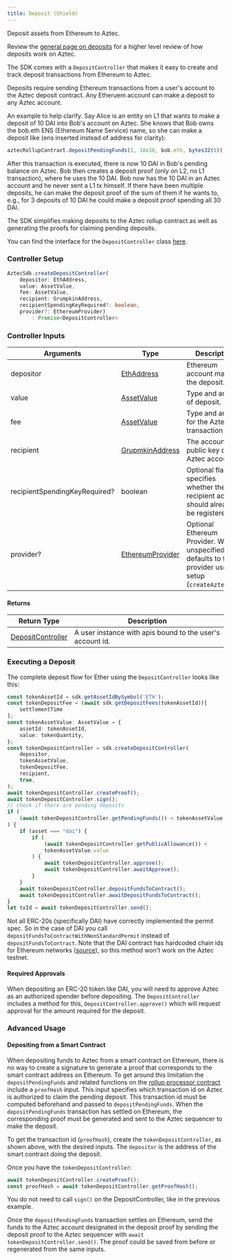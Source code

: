 ```yaml
---
title: Deposit (Shield)
---
```


Deposit assets from Ethereum to Aztec.

Review the [general page on deposits](../../developers/deposit) for a higher level review of how deposits work on Aztec.

The SDK comes with a `DepositController` that makes it easy to create and track deposit transactions from Ethereum to Aztec.

Deposits require sending Ethereum transactions from a user's account to the Aztec deposit contract. Any Etheruem account can make a deposit to any Aztec account.

An example to help clarify. Say Alice is an entity on L1 that wants to make a deposit of 10 DAI into Bob's account on Aztec. She knows that Bob owns the bob.eth ENS (Ethereum Name Service) name, so she can make a deposit like (ens inserted instead of address for clarity):

```js
aztecRollupContract.depositPendingFunds(1, 10e18, bob.eth, bytes32(0));
```

After this transaction is executed, there is now 10 DAI in Bob's pending balance on Aztec. Bob then creates a deposit proof (only on L2, no L1 transaction), where he uses the 10 DAI. Bob now has the 10 DAI in an Aztec account and he never sent a L1 tx himself. If there have been multiple deposits, he can make the deposit proof of the sum of them if he wants to, e.g., for 3 deposits of 10 DAI he could make a deposit proof spending all 30 DAI.

The SDK simplifies making deposits to the Aztec rollup contract as well as generating the proofs for claiming pending deposits.

You can find the interface for the `DepositController` class [here](../types/sdk/DefiController).

### Controller Setup

```ts
AztecSdk.createDepositController(
    depositor: EthAddress,          
    value: AssetValue,               
    fee: AssetValue,                  
    recipient: GrumpkinAddress,  
    recipientSpendingKeyRequired?: boolean,
    provider?: EthereumProvider)
        : Promise<DepositController>
```

### Controller Inputs

| Arguments | Type | Description |
| --------- | ---- | ----------- |
| depositor | [EthAddress](../types/barretenberg/EthAddress) | Ethereum account making the deposit. |
| value | [AssetValue](../types/barretenberg/AssetValue) | Type and amount of deposit. |
| fee | [AssetValue](../types/barretenberg/AssetValue) | Type and amount for the Aztec transaction fee. |
| recipient | [GrupmkinAddress](../types/barretenberg/GrumpkinAddress) | The account public key of the Aztec account. |
| recipientSpendingKeyRequired? | boolean | Optional flag that specifies whether the recipient account should already be registered. |
| provider? | [EthereumProvider](../types/barretenberg/EthereumProvider) | Optional Ethereum Provider. When unspecified it defaults to the provider used in setup (`createAztecSdk`). |

#### Returns

| Return Type | Description |
| --------- | ----------- |
| [DepositController](../types/sdk/DepositController) | A user instance with apis bound to the user's account id. |

### Executing a Deposit

The complete deposit flow for Ether using the `DepositController` looks like this: 

```ts
const tokenAssetId = sdk.getAssetIdBySymbol('ETH');
const tokenDepositFee = (await sdk.getDepositFees(tokenAssetId))[
    settlementTime
];
const tokenAssetValue: AssetValue = {
    assetId: tokenAssetId,
    value: tokenQuantity,
};
const tokenDepositController = sdk.createDepositController(
    depositor,
    tokenAssetValue,
    tokenDepositFee,
    recipient,
    true,
);
await tokenDepositController.createProof();
await tokenDepositController.sign();
// check if there are pending deposits
if (
    (await tokenDepositController.getPendingFunds()) < tokenAssetValue.value
) {
    if (asset === "dai") {
        if (
            (await tokenDepositController.getPublicAllowance()) <
            tokenAssetValue.value
        ) {
            await tokenDepositController.approve();
            await tokenDepositController.awaitApprove();
        }
    }
    await tokenDepositController.depositFundsToContract();
    await tokenDepositController.awaitDepositFundsToContract();
}
let txId = await tokenDepositController.send();
```

Not all ERC-20s (specifically DAI) have correctly implemented the permit spec. So in the case of DAI you call `depositFundsToContractWithNonStandardPermit` instead of `depositFundsToContract`. Note that the DAI contract has hardcoded chain ids for Ethereum networks ([source](https://github.com/makerdao/developerguides/blob/master/dai/how-to-use-permit-function/how-to-use-permit-function.md#permit-in-the-dai-contract)), so this method won't work on the Aztec testnet.

#### Required Approvals

When depositing an ERC-20 token like DAI, you will need to approve Aztec as an authorized spender before depositing. The `DepositController` includes a method for this, `DepositController.approve()` which will request approval for the amount required for the deposit.

### Advanced Usage

#### Depositing from a Smart Contract

When depositing funds to Aztec from a smart contract on Ethereum, there is no way to create a signature to generate a proof that corresponds to the smart contract address on Ethereum. To get around this limitation the `depositPendingFunds` and related functions on the [rollup processor contract](https://github.com/AztecProtocol/aztec-connect/blob/b0a71b01c5f1aa3b4b9a61d417aa4c479e01ef47/blockchain/contracts/interfaces/IRollupProcessor.sol#L33) include a `proofHash` input. This input specifies which transaction id on Aztec is authorized to claim the pending deposit. This transaction id must be computed beforehand and passed to `depositPendingFunds`. When the `depositPendingFunds` transaction has settled on Ethereum, the corresponding proof must be generated and sent to the Aztec sequencer to make the deposit.

To get the transaction id (`proofHash`), create the `tokenDepositController`, as shown above, with the desired inputs. The `depositor` is the address of the smart contract doing the deposit.

Once you have the `tokenDepositController`:

```js
await tokenDepositController.createProof();
const proofHash = await tokenDepositController.getProofHash();
```

You do not need to call `sign()` on the DepositController, like in the previous example.

Once the `depositPendingFunds` transaction settles on Ethereum, send the funds to the Aztec account designated in the deposit proof by sending the deposit proof to the Aztec sequencer with `await tokenDepositController.send()`. The proof could be saved from before or regenerated from the same inputs.
